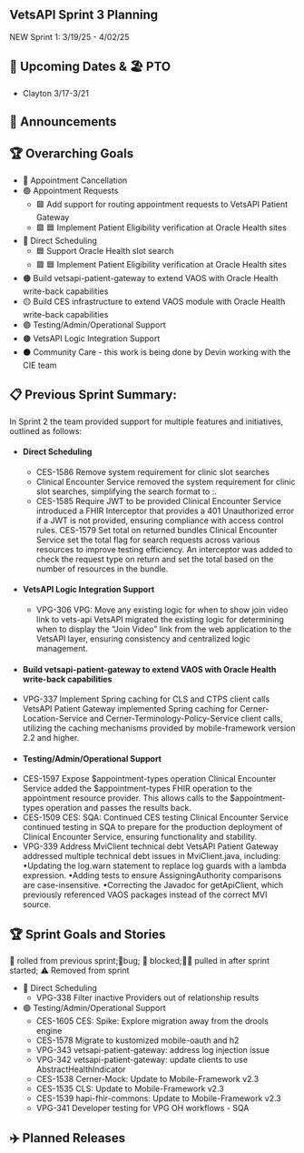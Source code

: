 ## VetsAPI Sprint 3 Planning
NEW Sprint 1: 3/19/25 - 4/02/25

## 📅 Upcoming Dates  & 🏖️ PTO
  * Clayton 3/17-3/21
    
## 📣 Announcements


## 🏆 Overarching Goals
* 🔴 Appointment Cancellation
* 🟢 Appointment Requests
  * 🟩 Add support for routing appointment requests to VetsAPI Patient Gateway
  * 🟩 🟦 Implement Patient Eligibility verification at Oracle Health sites 
* 🔵 Direct Scheduling
  * 🟦 Support Oracle Health slot search
  *  🟩 🟦 Implement Patient Eligibility verification at Oracle Health sites
* 🟠 Build vetsapi-patient-gateway to extend VAOS with Oracle Health write-back capabilities
* 🟡 Build CES infrastructure to extend VAOS module with Oracle Health write-back capabilities
* 🟣 Testing/Admin/Operational Support
* 🟤 VetsAPI Logic Integration Support
* ⚫️ Community Care - this work is being done by Devin working with the CIE team 
   
## 📋 Previous Sprint Summary:
In Sprint 2 the team provided support for multiple features and initiatives, outlined as follows:  
* #### Direct Scheduling
  * CES-1586 Remove system requirement for clinic slot searches
  *  Clinical Encounter Service removed the system requirement for clinic slot searches, simplifying the search format to <facility>:<clinic>.
  * CES-1585 Require JWT to be provided
Clinical Encounter Service introduced a FHIR Interceptor that provides a 401 Unauthorized error if a JWT is not provided, ensuring compliance with access control rules. CES-1579 Set total on returned bundles Clinical Encounter Service set the total flag for search requests across various resources to improve testing efficiency. An interceptor was added to check the request type on return and set the total based on the number of resources in the bundle.
* #### VetsAPI Logic Integration Support
  * VPG-306 VPG: Move any existing logic for when to show join video link to vets-api
VetsAPI migrated the existing logic for determining when to display the “Join Video” link from the web application to the VetsAPI layer, ensuring consistency and centralized logic management.
* #### Build vetsapi-patient-gateway to extend VAOS with Oracle Health write-back capabilities
 * VPG-337 Implement Spring caching for CLS and CTPS client calls VetsAPI Patient Gateway implemented Spring caching for Cerner-Location-Service and Cerner-Terminology-Policy-Service client calls, utilizing the caching mechanisms provided by mobile-framework version 2.2 and higher.
 * #### Testing/Admin/Operational Support
 * CES-1597 Expose $appointment-types operation
Clinical Encounter Service added the $appointment-types FHIR operation to the appointment resource provider. This allows calls to the $appointment-types operation and passes the results back.
 * CES-1509 CES: SQA: Continued CES testing
Clinical Encounter Service continued testing in SQA to prepare for the production deployment of Clinical Encounter Service, ensuring functionality and stability.
 * VPG-339 Address MviClient technical debt
VetsAPI Patient Gateway addressed multiple technical debt issues in MviClient.java, including:
•Updating the log.warn statement to replace log guards with a lambda expression.
•Adding tests to ensure AssigningAuthority comparisons are case-insensitive.
•Correcting the Javadoc for getApiClient, which previously referenced VAOS packages instead of the correct MVI source.


   
## 🏆 Sprint Goals and Stories
🚧 rolled from previous sprint;🐞bug; 🚫 blocked;🧗‍♀️ pulled in after sprint started; ⚠️ Removed from sprint 

* 🔵 Direct Scheduling
   * VPG-338 Filter inactive Providers out of relationship results
* 🟣 Testing/Admin/Operational Support
   * CES-1605 CES: Spike: Explore migration away from the drools engine
   * CES-1578 Migrate to kustomized mobile-oauth and h2
   * VPG-343 vetsapi-patient-gateway: address log injection issue
   * VPG-342 vetsapi-patient-gateway: update clients to use AbstractHealthIndicator 
   * CES-1538 Cerner-Mock: Update to Mobile-Framework v2.3
   * CES-1535 CLS: Update to Mobile-Framework v2.3
   * CES-1539 hapi-fhir-commons: Update to Mobile-Framework v2.3
   * VPG-341 Developer testing for VPG OH workflows - SQA



## ✈️ Planned Releases
